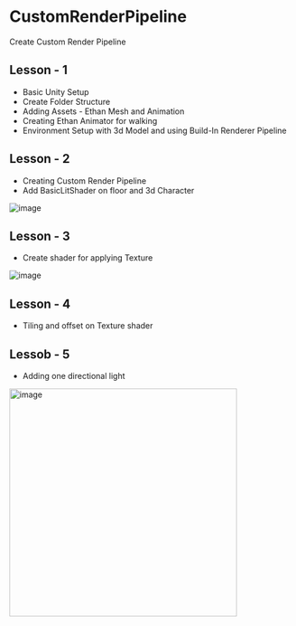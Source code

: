 # CustomRenderPipeline
Create Custom Render Pipeline

## Lesson - 1
- Basic Unity Setup
- Create Folder Structure
- Adding Assets - Ethan Mesh and Animation
- Creating Ethan Animator for walking
- Environment Setup with 3d Model and using Build-In Renderer Pipeline


## Lesson - 2
- Creating Custom Render Pipeline
- Add BasicLitShader on floor and 3d Character
  
![image](https://github.com/user-attachments/assets/0756cac6-a51b-4624-a8ca-479798a7e08e)


## Lesson - 3
- Create shader for applying Texture

![image](https://github.com/user-attachments/assets/5e3a80ee-b94d-420d-ac81-2be806743bff)


## Lesson - 4
- Tiling and offset on Texture shader

## Lessob - 5
- Adding one directional light
<img width="403" alt="image" src="https://github.com/user-attachments/assets/4f70aaab-e27f-4198-9eee-c3dc4eb19cd9" />



